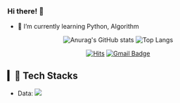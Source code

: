 ### Hi there! 🎄
- 🖤 I’m currently learning Python, Algorithm

<div align=center>
  


![Anurag's GitHub stats](https://github-readme-stats-sand-six-91.vercel.app/api?username=dontk1llme&show_icons=true&count_private=true&line_height=24&theme=material-palenight&hide=stars)
![Top Langs](https://github-readme-stats.vercel.app/api/top-langs/?username=dontk1llme&layout=compact&theme=material-palenight)
<!-- ![willianrod's wakatime stats](https://github-readme-stats.vercel.app/api/wakatime?username=dontk1llme&layout=compact&theme=material-palenight) -->

[![Hits](https://hits.seeyoufarm.com/api/count/incr/badge.svg?url=https%3A%2F%2Fgithub.com%2Fgjbae1212%2Fhit-counter&count_bg=%23757575&title_bg=%23C86BE0&icon=aerlingus.svg&icon_color=%2365DE5C&title=Hits&edge_flat=false)](https://hits.seeyoufarm.com) [![Gmail Badge](https://img.shields.io/badge/Gmail-d14836?style=flat-square&logo=Gmail&logoColor=white&link=mailto:snugyun01@gmail.com)](mailto:letm2go@gmail.com)

  

</div>

##  ▎🎄 Tech Stacks
- Data: <span><img src="https://img.shields.io/badge/Python-3776AB?style=flat&logo=Python&logoColor=white"/></span><br/>
  
  


<!--
### Hi there 👋
**dontk1llme/dontk1llme** is a ✨ _special_ ✨ repository because its `README.md` (this file) appears on your GitHub profile.

Here are some ideas to get you started:

- 🔭 I’m currently working on ...
- 🌱 I’m currently learning ...
- 👯 I’m looking to collaborate on ...
- 🤔 I’m looking for help with ...
- 💬 Ask me about ...
- 📫 How to reach me: ...
- 😄 Pronouns: ...
- ⚡ Fun fact: ...

#참고
https://zzsza.github.io/development/2020/07/10/make-github-profile-readme/
https://velog.io/@colorful-stars/Github-%ED%94%84%EB%A1%9C%ED%95%84-%EA%BE%B8%EB%AF%B8%EA%B8%B0
https://github.com/BoYeonJang/BoYeonJang/blob/main/README.md
-->
